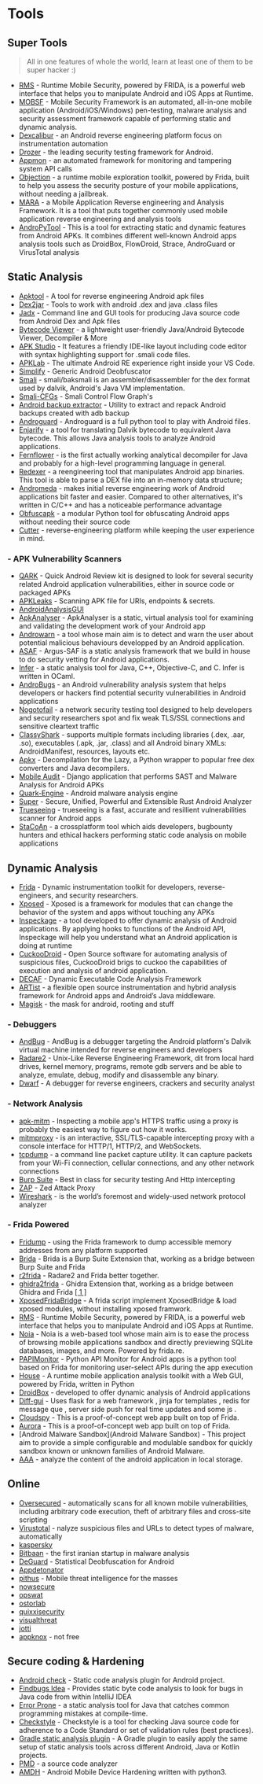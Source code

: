# Tools

## Super Tools
> All in one features of whole the world, learn at least one of them to be super hacker :)

* [RMS](https://github.com/m0bilesecurity/RMS-Runtime-Mobile-Security) - Runtime Mobile Security, powered by FRIDA, is a powerful web interface that helps you to manipulate Android and iOS Apps at Runtime.
* [MOBSF](https://github.com/MobSF/Mobile-Security-Framework-MobSF) - Mobile Security Framework is an automated, all-in-one mobile application (Android/iOS/Windows) pen-testing, malware analysis and security assessment framework capable of performing static and dynamic analysis.
* [Dexcalibur](https://github.com/FrenchYeti/dexcalibur) - an Android reverse engineering platform focus on instrumentation automation
* [Drozer](https://github.com/FSecureLABS/drozer) - the leading security testing framework for Android.
* [Appmon](https://github.com/dpnishant/appmon) -  an automated framework for monitoring and tampering system API calls
* [Objection](https://github.com/sensepost/objection) - a runtime mobile exploration toolkit, powered by Frida, built to help you assess the security posture of your mobile applications, without needing a jailbreak.
* [MARA](https://github.com/xtiankisutsa/MARA_Framework) - a Mobile Application Reverse engineering and Analysis Framework. It is a tool that puts together commonly used mobile application reverse engineering and analysis tools
* [AndroPyTool](https://github.com/alexMyG/AndroPyTool) - This is a tool for extracting static and dynamic features from Android APKs. It combines different well-known Android apps analysis tools such as DroidBox, FlowDroid, Strace, AndroGuard or VirusTotal analysis

## Static Analysis
* [Apktool](https://ibotpeaches.github.io/Apktool/) - A tool for reverse engineering Android apk files
* [Dex2jar](https://github.com/pxb1988/dex2jar) - Tools to work with android .dex and java .class files
* [Jadx](https://github.com/skylot/jadx) - Command line and GUI tools for producing Java source code from Android Dex and Apk files
* [Bytecode Viewer](https://github.com/Konloch/bytecode-viewer) - a lightweight user-friendly Java/Android Bytecode Viewer, Decompiler & More
* [APK Studio](https://github.com/vaibhavpandeyvpz/apkstudio) - It features a friendly IDE-like layout including code editor with syntax highlighting support for .smali code files.
* [APKLab](https://github.com/APKLab/APKLab) - The ultimate Android RE experience right inside your VS Code.
* [Simplify](https://github.com/CalebFenton/simplify) - Generic Android Deobfuscator
* [Smali](https://github.com/JesusFreke/smali) - smali/baksmali is an assembler/disassembler for the dex format used by dalvik, Android's Java VM implementation.
* [Smali-CFGs](https://github.com/EugenioDelfa/Smali-CFGs) - Smali Control Flow Graph's
* [Android backup extractor](https://github.com/nelenkov/android-backup-extractor) - Utility to extract and repack Android backups created with adb backup
* [Androguard](https://github.com/androguard/androguard) - Androguard is a full python tool to play with Android files.
* [Enjarify](https://github.com/Storyyeller/enjarify) - a tool for translating Dalvik bytecode to equivalent Java bytecode. This allows Java analysis tools to analyze Android applications.
* [Fernflower](https://github.com/fesh0r/fernflower) -  is the first actually working analytical decompiler for Java and probably for a high-level programming language in general.
* [Redexer](https://github.com/plum-umd/redexer) - a reengineering tool that manipulates Android app binaries. This tool is able to parse a DEX file into an in-memory data structure;
* [Andromeda](https://github.com/secrary/Andromeda) - makes initial reverse engineering work of Android applications bit faster and easier. Compared to other alternatives, it's written in C/C++ and has a noticeable performance advantage
* [Obfuscapk](https://github.com/ClaudiuGeorgiu/Obfuscapk) - a modular Python tool for obfuscating Android apps without needing their source code
* [Cutter](https://cutter.re/) - reverse-engineering platform while keeping the user experience in mind.

### - APK Vulnerability Scanners
* [QARK](https://github.com/linkedin/qark) - Quick Android Review kit is designed to look for several security related Android application vulnerabilities, either in source code or packaged APKs
* [APKLeaks](https://github.com/dwisiswant0/apkleaks) - Scanning APK file for URIs, endpoints & secrets.
* [AndroidAnalysisGUI](https://github.com/honeynet/apkinspector/) 
* [ApkAnalyser](https://github.com/sonyxperiadev/ApkAnalyser) - ApkAnalyser is a static, virtual analysis tool for examining and validating 
the development work of your Android app
* [Androwarn](https://github.com/maaaaz/androwarn/) - a tool whose main aim is to detect and warn the user about potential malicious behaviours developped by an Android application.
* [ASAF](http://pag.arguslab.org/argus-saf) - Argus-SAF is a static analysis framework that we build in house to do security vetting for Android applications.
* [Infer](https://github.com/facebook/infer) - a static analysis tool for Java, C++, Objective-C, and C. Infer is written in OCaml.
* [AndroBugs](https://github.com/AndroBugs/AndroBugs_Framework) - an Android vulnerability analysis system that helps developers or hackers find potential security vulnerabilities in Android applications
* [Nogotofail](https://github.com/google/nogotofail) - a network security testing tool designed to help developers and security researchers spot and fix weak TLS/SSL connections and sensitive cleartext traffic
* [ClassyShark](https://github.com/google/android-classyshark) -  supports multiple formats including libraries (.dex, .aar, .so), executables (.apk, .jar, .class) and all Android binary XMLs: AndroidManifest, resources, layouts etc.
* [Apkx](https://github.com/b-mueller/apkx) - Decompilation for the Lazy, a Python wrapper to popular free dex converters and Java decompilers.
* [Mobile Audit](https://github.com/mpast/mobileAudit) - Django application that performs SAST and Malware Analysis for Android APKs
* [Quark-Engine](https://github.com/quark-engine/quark-engine) - Android malware analysis engine
* [Super](https://github.com/SUPERAndroidAnalyzer/super) - Secure, Unified, Powerful and Extensible Rust Android Analyzer
* [Trueseeing](https://github.com/monolithworks/trueseeing) - trueseeing is a fast, accurate and resillient vulnerabilities scanner for Android apps
* [StaCoAn](https://github.com/vincentcox/StaCoAn) - a crossplatform tool which aids developers, bugbounty hunters and ethical hackers performing static code analysis on mobile applications

## Dynamic Analysis
* [Frida](https://frida.re/) - Dynamic instrumentation toolkit for developers, reverse-engineers, and security researchers.
* [Xposed](https://repo.xposed.info/module/de.robv.android.xposed.installer) - Xposed is a framework for modules that can change the behavior of the system and apps without touching any APKs
* [Inspeckage](https://github.com/ac-pm/Inspeckage) - a tool developed to offer dynamic analysis of Android applications. By applying hooks to functions of the Android API, Inspeckage will help you understand what an Android application is doing at runtime
* [CuckooDroid](https://github.com/idanr1986/cuckoo-droid) - Open Source software for automating analysis of suspicious files, CuckooDroid brigs to cuckoo the capabilities of execution and analysis of android application.
* [DECAF](https://github.com/decaf-project/DECAF) - Dynamic Executable Code Analysis Framework
* [ARTist](https://artist.cispa.saarland/) - a flexible open source instrumentation and hybrid analysis framework for Android apps and Android’s Java middleware.
* [Magisk](https://forum.xda-developers.com/t/magisk-the-magic-mask-for-android.3473445/) - the mask for android, rooting and stuff
### - Debuggers
* [AndBug](https://github.com/swdunlop/AndBug) - AndBug is a debugger targeting the Android platform's Dalvik virtual machine intended for reverse engineers and developers
* [Radare2](https://github.com/radareorg/radare2) - Unix-Like Reverse Engineering Framework, dit from local hard drives, kernel memory, programs, remote gdb servers and be able to analyze, emulate, debug, modify and disassemble any binary.
* [Dwarf](https://github.com/iGio90/Dwarf) - A debugger for reverse engineers, crackers and security analyst
### - Network Analysis
* [apk-mitm](https://github.com/shroudedcode/apk-mitm) - Inspecting a mobile app's HTTPS traffic using a proxy is probably the easiest way to figure out how it works.
* [mitmproxy](https://github.com/mitmproxy/mitmproxy) - is an interactive, SSL/TLS-capable intercepting proxy with a console interface for HTTP/1, HTTP/2, and WebSockets.
* [tcpdump](https://www.androidtcpdump.com/) - a command line packet capture utility. It can capture packets from your Wi-Fi connection, cellular connections, and any other network connections 
* [Burp Suite](https://portswigger.net/burp) - Best in class for security testing And Http intercepting
* [ZAP](https://www.zaproxy.org/) - Zed Attack Proxy
* [Wireshark](https://www.wireshark.org/download.html) - is the world’s foremost and widely-used network protocol analyzer
### - Frida Powered
* [Fridump](https://github.com/Nightbringer21/fridump) - using the Frida framework to dump accessible memory addresses from any platform supported
* [Brida](https://github.com/federicodotta/Brida) - Brida is a Burp Suite Extension that, working as a bridge between Burp Suite and Frida
* [r2frida](https://github.com/nowsecure/r2frida) - Radare2 and Frida better together.
* [ghidra2frida](https://github.com/federicodotta/ghidra2frida) - Ghidra Extension that, working as a bridge between Ghidra and Frida [[ 1 ]](https://security.humanativaspa.it/ghidra2frida-the-new-bridge-between-ghidra-and-frida/)
* [XposedFridaBridge](https://github.com/monkeylord/XposedFridaBridge) - A frida script implement XposedBridge & load xposed modules, without installing xposed framwork.
* [RMS](https://github.com/m0bilesecurity/RMS-Runtime-Mobile-Security) - Runtime Mobile Security, powered by FRIDA, is a powerful web interface that helps you to manipulate Android and iOS Apps at Runtime.
* [Noia](https://github.com/0x742/noia) - Noia is a web-based tool whose main aim is to ease the process of browsing mobile applications sandbox and directly previewing SQLite databases, images, and more. Powered by frida.re.
* [PAPIMonitor](https://github.com/Dado1513/PAPIMonitor) - Python API Monitor for Android apps is a python tool based on Frida for monitoring user-select APIs during the app execution
* [House](https://github.com/nccgroup/house) - A runtime mobile application analysis toolkit with a Web GUI, powered by Frida, written in Python
* [DroidBox](https://github.com/pjlantz/droidbox) - developed to offer dynamic analysis of Android applications
* [Diff-gui](https://github.com/antojoseph/diff-gui) - Uses flask for a web framework , jinja for templates , redis for message que , server side push for real time updates and some js .
* [Cloudspy](https://github.com/frida/cloudspy) - This is a proof-of-concept web app built on top of Frida.
* [Aurora](https://github.com/frida/aurora) - This is a proof-of-concept web app built on top of Frida.
* [Android Malware Sandbox](Android Malware Sandbox) - This project aim to provide a simple configurable and modulable sandbox for quickly sandbox known or unknown families of Android Malware.
* [AAA](https://github.com/NotSoSecure/android_application_analyzer) - analyze the content of the android application in local storage.

## Online 
* [Oversecured](https://oversecured.com/) -  automatically scans for all known mobile vulnerabilities, including arbitrary code execution, theft of arbitrary files and cross-site scripting
* [Virustotal](https://www.virustotal.com/gui/) - nalyze suspicious files and URLs to detect types of malware, automatically
* [kaspersky](https://opentip.kaspersky.com/) 
* [Bitbaan](https://lab.bitbaan.com/en/home) - the first iranian startup in malware analysis
* [DeGuard](http://apk-deguard.com/) - Statistical Deobfuscation for Android
* [Appdetonator](https://appdetonator.run/) 
* [pithus](https://beta.pithus.org/) - Mobile threat intelligence for the masses
* [nowsecure](https://www.nowsecure.com/blog/2017/09/19/announcing-nowsecure-lab-automated/) 
* [opswat](https://metadefender.opswat.com/?lang=en) 
* [ostorlab](https://www.ostorlab.co/) 
* [quixxisecurity](https://quixxisecurity.com/) 
* [visualthreat](https://www.visualthreat.com/UIupload.action) 
* [jotti](https://virusscan.jotti.org/) 
* [appknox](https://www.appknox.com/) - not free

## Secure coding & Hardening
* [Android check](https://github.com/noveogroup/android-check) - Static code analysis plugin for Android project.
* [Findbugs Idea](https://plugins.jetbrains.com/plugin/3847-findbugs-idea) - Provides static byte code analysis to look for bugs in Java code from within IntelliJ IDEA
* [Error Prone](https://github.com/google/error-prone) - a static analysis tool for Java that catches common programming mistakes at compile-time.
* [Checkstyle](https://github.com/checkstyle/checkstyle) - Checkstyle is a tool for checking Java source code for adherence to a Code Standard or set of validation rules (best practices).
* [Gradle static analysis plugin](https://github.com/novoda/gradle-static-analysis-plugin) - A Gradle plugin to easily apply the same setup of static analysis tools across different Android, Java or Kotlin projects.
* [PMD](https://github.com/pmd/pmd) - a source code analyzer
* [AMDH](https://github.com/SecTheTech/AMDH) - Android Mobile Device Hardening written with python3.





